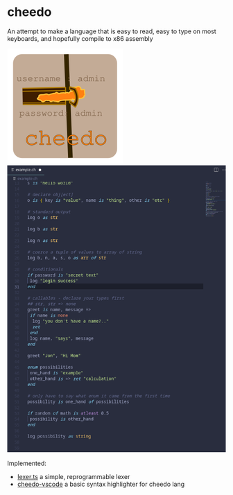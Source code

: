 # cheedo

An attempt to make a language that is easy to read, easy to type on most keyboards, and hopefully compile to x86 assembly

![cheedo](./logo.svg)
![cheedo-example](./example.png)

Implemented:
- [lexer.ts](./src/lexer.ts) a simple, reprogrammable lexer
- [cheedo-vscode](https://github.com/RepComm/cheedo-vscode) a basic syntax highlighter for cheedo lang
